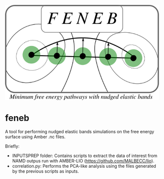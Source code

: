![plot](./img1.png)

# feneb
A tool for performing nudged elastic bands simulations on the free energy surface using Amber .nc files.

Briefly:

- INPUTSPREP folder: Contains scripts to extract the data of interest from NAMD outpus run with AMBER-LIO (https://github.com/MALBECC/lio).
- correlation.py: Performs the PCA-like analysis using the files generated by the previous scripts as inputs.

